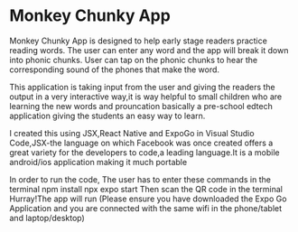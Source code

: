# Monkey Chunky App

Monkey Chunky App is designed to help early stage readers practice reading words. The user can enter any word and the app will break it down into phonic chunks. User can tap on the phonic chunks to hear the corresponding sound of the phones that make the word.

This application is taking input from the user and giving the readers the output in a very interactive way,it is way helpful to small children who are learning the new words and prouncation basically a pre-school edtech application giving the students an easy way to learn.

I created this using JSX,React Native and ExpoGo in Visual Studio Code,JSX-the language on which Facebook was once created offers a great variety for the developers to code,a leading language.It is a mobile android/ios application making it much portable 

In order to run the code,
The user has to enter these commands in the terminal
npm install
npx expo start 
Then scan the QR code in the terminal 
Hurray!The app will run (Please ensure you have downloaded the Expo Go Application and you are connected with the same wifi in the phone/tablet and laptop/desktop)
